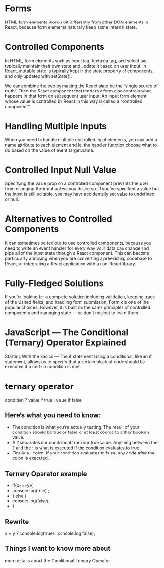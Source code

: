 # Forms
HTML form elements work a bit differently from other DOM elements in React, because form elements naturally keep some internal state. 


# Controlled Components
In HTML, form elements such as input tag, textarea tag, and select tag typically maintain their own state and update it based on user input. In React, mutable state is typically kept in the state property of components, and only updated with setState().

We can combine the two by making the React state be the “single source of truth”. Then the React component that renders a form also controls what happens in that form on subsequent user input. An input form element whose value is controlled by React in this way is called a “controlled component”.


# Handling Multiple Inputs

When you need to handle multiple controlled input elements, you can add a name attribute to each element and let the handler function choose what to do based on the value of event.target.name.


# Controlled Input Null Value
Specifying the value prop on a controlled component prevents the user from changing the input unless you desire so. If you’ve specified a value but the input is still editable, you may have accidentally set value to undefined or null.


# Alternatives to Controlled Components
It can sometimes be tedious to use controlled components, because you need to write an event handler for every way your data can change and pipe all of the input state through a React component. This can become particularly annoying when you are converting a preexisting codebase to React, or integrating a React application with a non-React library.


# Fully-Fledged Solutions
If you’re looking for a complete solution including validation, keeping track of the visited fields, and handling form submission, Formik is one of the popular choices. However, it is built on the same principles of controlled components and managing state — so don’t neglect to learn them.




# JavaScript — The Conditional (Ternary) Operator Explained


Starting With the Basics — The if statement
Using a conditional, like an if statement, allows us to specify that a certain block of code should be executed if a certain condition is met.



# ternary operator

condition ? value if true : value if false



## Here’s what you need to know:
- The condition is what you’re actually testing. The result of your condition should be true or false or at least coerce to either boolean value.
- A ? separates our conditional from our true value. Anything between the ? and the : is what is executed if the condition evaluates to true.
- Finally a : colon. If your condition evaluates to false, any code after the colon is executed.


## Ternary Operator example
-  if(x===y){
- console.log(true) ;
-   } else {
 - console.log(false);
 -  }


## Rewrite 

x = y  ? console.log(true) : console.log(false);



 ## Things I want to know more about
more details about the Conditional Ternary Operator
 



